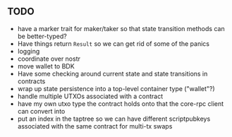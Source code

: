 ## TODO
- have a marker trait for maker/taker so that state transition methods can be better-typed?
- Have things return `Result` so we can get rid of some of the panics
- logging
- coordinate over nostr
- move wallet to BDK
- Have some checking around current state and state transitions in contracts
- wrap up state persistence into a top-level container type ("wallet"?)
- handle multiple UTXOs associated with a contract
- have my own utxo type the contract holds onto that the core-rpc client can convert into
- put an index in the taptree so we can have different scriptpubkeys associated with the same contract for multi-tx swaps